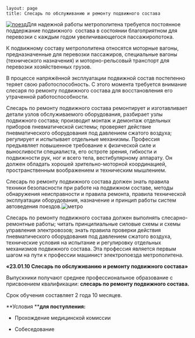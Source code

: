 ```
layout: page
title: Слесарь по обслуживанию и ремонту подвижного состава
```

[![поезд](/images/поезд-197x300.png)](/images/поезд.png)Для надежной работы метрополитена требуется постоянное поддержание подвижного  состава в состоянии благоприятном для перевозки с каждым годом увеличивающегося пассажиропотока.

К подвижному составу метрополитена относятся моторные вагоны, предназначенные для перевозки пассажиров, специальные вагоны (технического назначения) и моторно-рельсовый транспорт для перевозки хозяйственных грузов.

В процессе напряжённой эксплуатации подвижной состав постепенно теряет свою работоспособность. С этого момента требуется внимание слесаря по ремонту подвижного состава для восстановления его утраченной работоспособности.

Слесарь по ремонту подвижного состава ремонтирует и изготавливает детали узлов обслуживаемого оборудования, разбирает узлы подвижного состава; производит монтаж и демонтаж отдельных приборов пневматической системы; проверяет действие пневматического оборудования под давлением сжатого воздуха; регулирует и испытывает отдельные механизмы. Профессия предъявляет повышенное требование к физической силе и выносливости специалиста, его остроте зрения, гибкости и подвижности рук, ног и всего тела, вестибулярному аппарату. Он должен обладать хорошей зрительно-моторной координацией, пространственным воображением и техническим мышлением.

Слесарь по ремонту подвижного состава должен знать правила техники безопасности при работе на подвижном составе, методы обнаружения неисправности и правила ремонта, правила технической эксплуатации оборудования, назначение и принцип работы систем автоведения поездов.![метро](/images/метро-300x174.jpg)

Слесарь по ремонту подвижного состава должен выполнять слесарно-ремонтные работы; читать принципиальные силовые схемы и схемы управления электровозов; знать правила проверки действия пневматического оборудования под давлением сжатого воздуха, технические условия на испытание и регулировку отдельных механизмов подвижного состава. Эта профессия является первым шагом на пути к профессии машинист электропоезда метрополитена.

**«23.01.10 Слесарь по обслуживанию и ремонту подвижного состава»**

Выпускники получают среднее профессиональное образование с присвоением квалификации: **слесарь по ремонту подвижного состава.**

Срок обучения составляет 2 года 10 месяцев.

**Условия ****для поступления:**

-	Прохождение медицинской комиссии 

-	Собеседование
